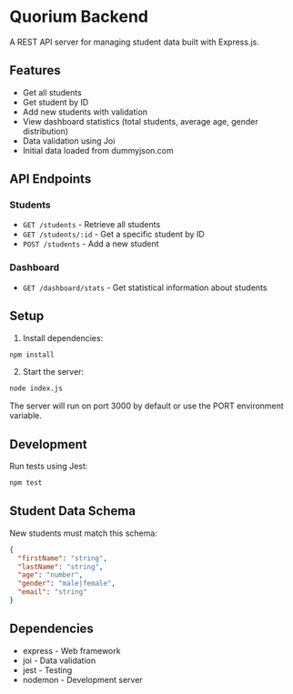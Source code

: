 # Quorium Backend

A REST API server for managing student data built with Express.js.

## Features

- Get all students
- Get student by ID
- Add new students with validation
- View dashboard statistics (total students, average age, gender distribution)
- Data validation using Joi
- Initial data loaded from dummyjson.com

## API Endpoints

### Students
- `GET /students` - Retrieve all students
- `GET /students/:id` - Get a specific student by ID
- `POST /students` - Add a new student

### Dashboard
- `GET /dashboard/stats` - Get statistical information about students

## Setup

1. Install dependencies:
```sh
npm install
```

2. Start the server:
```sh
node index.js
```

The server will run on port 3000 by default or use the PORT environment variable.

## Development

Run tests using Jest:
```sh
npm test
```

## Student Data Schema

New students must match this schema:
```json
{
  "firstName": "string",
  "lastName": "string", 
  "age": "number",
  "gender": "male|female",
  "email": "string"
}
```

## Dependencies

- express - Web framework
- joi - Data validation
- jest - Testing
- nodemon - Development server

